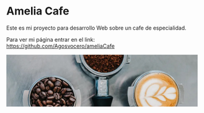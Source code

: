# Amelia Cafe

Este es mi proyecto para desarrollo Web sobre un cafe de especialidad.

Para ver mi página entrar en el link: https://github.com/Agosvocero/ameliaCafe

<img src="imagenes/header.jpg">